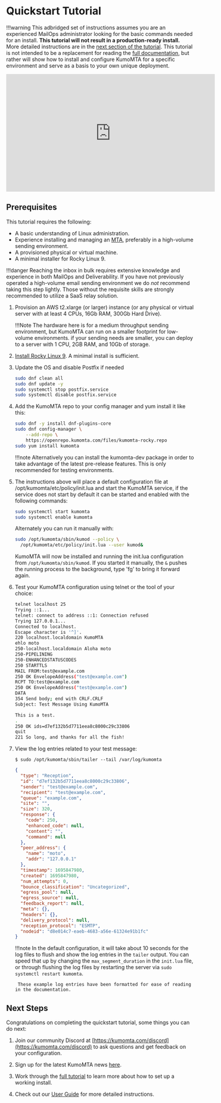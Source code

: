 # Quickstart Tutorial

!!!warning
    This adbridged set of instructions assumes you are an experienced MailOps administrator looking for the basic commands needed for an install. **This tutorial will not result in a production-ready install.** More detailed instructions are in the [next section of the tutorial](./server_environment.md). This tutorial is not intended to be a replacement for reading the [full documentation](../index.md), but rather will show how to install and configure KumoMTA for a specific environment and serve as a basis to your own unique deployment.

<iframe width="560" height="315" src="https://www.youtube.com/embed/ClJX5mIxy7g?si=GcpBpegzsTRz01H5" title="YouTube video player" frameborder="0" allow="accelerometer; autoplay; clipboard-write; encrypted-media; gyroscope; picture-in-picture; web-share" allowfullscreen></iframe>

## Prerequisites

This tutorial requires the following:

* A basic understanding of Linux administration. 
* Experience installing and managing an [MTA](https://en.wikipedia.org/wiki/Message_transfer_agent), preferably in a high-volume sending environment.
* A provisioned physical or virtual machine. 
* A minimal installer for Rocky Linux 9.

!!!danger
    Reaching the inbox in bulk requires extensive knowledge and experience in both MailOps and Deliverability. If you have not previously operated a high-volume email sending environment we do *not* recommend taking this step lightly. Those without the requisite skills are strongly recommended to utilize a SaaS relay solution.

1. Provision an AWS t2.xlarge (or larger) instance (or any physical or virtual server with at least 4 CPUs, 16Gb RAM, 300Gb Hard Drive).

    !!!Note
        The hardware here is for a medium throughput sending environment, but KumoMTA can run on a smaller footprint for low-volume environments. if your sending needs are smaller, you can deploy to a server with 1 CPU, 2GB RAM, and 10Gb of storage.

1. [Install Rocky Linux 9](https://docs.rockylinux.org/guides/installation/). A minimal install is sufficient.

1. Update the OS and disable Postfix if needed

    ```bash
    sudo dnf clean all
    sudo dnf update -y
    sudo systemctl stop postfix.service
    sudo systemctl disable postfix.service
    ```

1. Add the KumoMTA repo to your config manager and yum install it like this:

    ```bash
    sudo dnf -y install dnf-plugins-core
    sudo dnf config-manager \
        --add-repo \
        https://openrepo.kumomta.com/files/kumomta-rocky.repo
    sudo yum install kumomta
    ```

    !!!note
        Alternatively you can install the kumomta-dev package in order to take advantage of the latest pre-release features. This is only recommended for testing environments.

1. The instructions above will place a default configuration file at /opt/kumomta/etc/policy/init.lua and start the KumoMTA service, if the service does not start by default it can be started and enabled with the following commands:

    ```bash
    sudo systemctl start kumomta
    sudo systemctl enable kumomta
    ```

    Alternately you can run it manually with:

    ```bash
    sudo /opt/kumomta/sbin/kumod --policy \
      /opt/kumomta/etc/policy/init.lua --user kumod&
    ```

    KumoMTA will now be installed and running the init.lua configuration from `/opt/kumomta/sbin/kumod`.  If you started it manually, the `&` pushes the running process to the background, type 'fg' to bring it forward again.

1. Test your KumoMTA configuration using telnet or the tool of your choice:

    ```bash
    telnet localhost 25
    Trying ::1...
    telnet: connect to address ::1: Connection refused
    Trying 127.0.0.1...
    Connected to localhost.
    Escape character is '^]'.
    220 localhost.localdomain KumoMTA
    ehlo moto
    250-localhost.localdomain Aloha moto
    250-PIPELINING
    250-ENHANCEDSTATUSCODES
    250 STARTTLS
    MAIL FROM:test@example.com
    250 OK EnvelopeAddress("test@example.com")
    RCPT TO:test@example.com
    250 OK EnvelopeAddress("test@example.com")
    DATA
    354 Send body; end with CRLF.CRLF
    Subject: Test Message Using KumoMTA

    This is a test.
    .
    250 OK ids=d7ef132b5d7711eea8c8000c29c33806
    quit
    221 So long, and thanks for all the fish!
    ```

1. View the log entries related to your test message:

    ```console
    $ sudo /opt/kumomta/sbin/tailer --tail /var/log/kumomta
    ```

    ```json
    {
      "type": "Reception",
      "id": "d7ef132b5d7711eea8c8000c29c33806",
      "sender": "test@example.com",
      "recipient": "test@example.com",
      "queue": "example.com",
      "site": "",
      "size": 320,
      "response": {
        "code": 250,
        "enhanced_code": null,
        "content": "",
        "command": null
      },
      "peer_address": {
        "name": "moto",
        "addr": "127.0.0.1"
      },
      "timestamp": 1695847980,
      "created": 1695847980,
      "num_attempts": 0,
      "bounce_classification": "Uncategorized",
      "egress_pool": null,
      "egress_source": null,
      "feedback_report": null,
      "meta": {},
      "headers": {},
      "delivery_protocol": null,
      "reception_protocol": "ESMTP",
      "nodeid": "d8e014c7-eaeb-4683-a56e-61324e91b1fc"
    }
    ```

    !!!note
        In the default configuration, it will take about 10 seconds for the log files to flush and show the log entries in the `tailer` output.
        You can speed that up by changing the `max_segment_duration` in the `init.lua` file, or through flushing the log files by restarting the server via
        `sudo systemctl restart kumomta`.

        These example log entries have been formatted for ease of reading in the documentation.

## Next Steps

Congratulations on completing the quickstart tutorial, some things you can do next:

1. Join our community Discord at [https://kumomta.com/discord](https://kumomta.com/discord) to ask questions and get feedback on your configuration.

1. Sign up for the latest KumoMTA news [here](https://kumomta.com/subscribe).

1. Work through the [full tutorial](./server_environment.md) to learn more about how to set up a working install.

1. Check out our [User Guide](../userguide/index.md) for more detailed instructions.